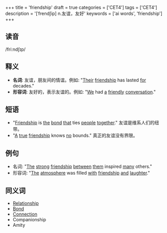 +++
title = 'friendship'
draft = true
categories = ['CET4']
tags = ['CET4']
description = '[ˈfrend∫ip] n.友谊，友好'
keywords = ['ai words', 'friendship']
+++

## 读音
/friːndʃɪp/

## 释义
- **名词**: 友谊，朋友间的情谊。例如: "[Their](/zh/post/their/) [friendship](/zh/post/friendship/) has lasted [for](/zh/post/for/) decades."
- **形容词**: 友好的，表示友谊的。例如: "[We](/zh/post/we/) had [a](/zh/post/a/) [friendly](/zh/post/friendly/) [conversation](/zh/post/conversation/)."

## 短语
- "[Friendship](/zh/post/friendship/) is [the](/zh/post/the/) [bond](/zh/post/bond/) [that](/zh/post/that/) ties [people](/zh/post/people/) [together](/zh/post/together/)." 友谊是维系人们的纽带。
- "[A](/zh/post/a/) [true](/zh/post/true/) [friendship](/zh/post/friendship/) knows [no](/zh/post/no/) bounds." 真正的友谊没有界限。

## 例句
- 名词: "[The](/zh/post/the/) [strong](/zh/post/strong/) [friendship](/zh/post/friendship/) [between](/zh/post/between/) [them](/zh/post/them/) inspired [many](/zh/post/many/) others."
- 形容词: "[The](/zh/post/the/) [atmosphere](/zh/post/atmosphere/) was filled [with](/zh/post/with/) [friendship](/zh/post/friendship/) [and](/zh/post/and/) [laughter](/zh/post/laughter/)."

## 同义词
- [Relationship](/zh/post/relationship/)
- [Bond](/zh/post/bond/)
- [Connection](/zh/post/connection/)
- Companionship
- Amity
